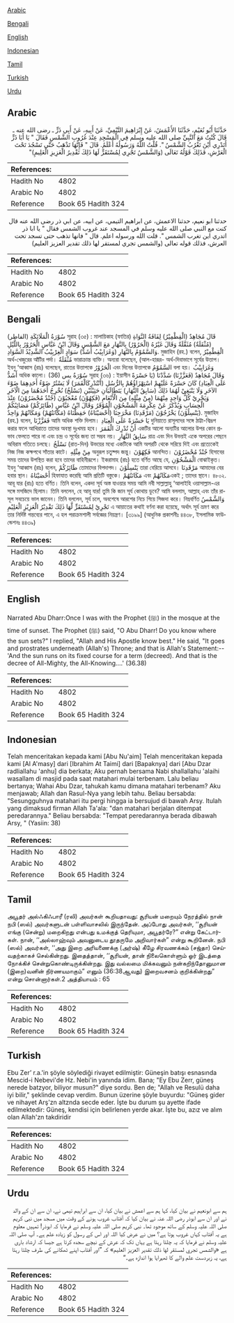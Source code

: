 [Arabic](#arabic)

[Bengali](#bengali)

[English](#english)

[Indonesian](#indonesian)

[Tamil](#tamil)

[Turkish](#turkish)

[Urdu](#urdu)

## Arabic


<div dir="rtl" lang="ar" style={{fontSize:'larger',backgroundColor:'#f8f9fa',padding:20}}>
حَدَّثَنَا أَبُو نُعَيْمٍ، حَدَّثَنَا الأَعْمَشُ، عَنْ إِبْرَاهِيمَ التَّيْمِيِّ، عَنْ أَبِيهِ، عَنْ أَبِي ذَرٍّ ـ رضى الله عنه ـ قَالَ كُنْتُ مَعَ النَّبِيِّ صلى الله عليه وسلم فِي الْمَسْجِدِ عِنْدَ غُرُوبِ الشَّمْسِ فَقَالَ ‏"‏ يَا أَبَا ذَرٍّ أَتَدْرِي أَيْنَ تَغْرُبُ الشَّمْسُ ‏"‏‏.‏ قُلْتُ اللَّهُ وَرَسُولُهُ أَعْلَمُ‏.‏ قَالَ ‏"‏ فَإِنَّهَا تَذْهَبُ حَتَّى تَسْجُدَ تَحْتَ الْعَرْشِ، فَذَلِكَ قَوْلُهُ تَعَالَى ‏(‏وَالشَّمْسُ تَجْرِي لِمُسْتَقَرٍّ لَهَا ذَلِكَ تَقْدِيرُ الْعَزِيزِ الْعَلِيمِ‏)‏‏"‏
</div>
<div style={{backgroundColor:'#f8f9fa',padding:20, marginBottom: 10}}><table> <thead> <tr> <th>References:</th> <th></th> </tr> </thead> <tbody><tr><td>Hadith No</td><td>4802</td></tr><tr><td>Arabic No</td><td>4802</td></tr><tr><td>Reference</td><td>Book 65 Hadith 324</td></tr></tbody></table></div>


<div dir="rtl" lang="ar" style={{fontSize:'larger',backgroundColor:'#f8f9fa',padding:20}}>
حدثنا ابو نعيم، حدثنا الاعمش، عن ابراهيم التيمي، عن ابيه، عن ابي ذر رضى الله عنه قال كنت مع النبي صلى الله عليه وسلم في المسجد عند غروب الشمس فقال " يا ابا ذر اتدري اين تغرب الشمس ". قلت الله ورسوله اعلم. قال " فانها تذهب حتى تسجد تحت العرش، فذلك قوله تعالى (والشمس تجري لمستقر لها ذلك تقدير العزيز العليم)
</div>
<div style={{backgroundColor:'#f8f9fa',padding:20, marginBottom: 10}}><table> <thead> <tr> <th>References:</th> <th></th> </tr> </thead> <tbody><tr><td>Hadith No</td><td>4802</td></tr><tr><td>Arabic No</td><td>4802</td></tr><tr><td>Reference</td><td>Book 65 Hadith 324</td></tr></tbody></table></div>

## Bengali


<div dir="ltr" lang="bn" style={{fontSize:'larger',backgroundColor:'#f8f9fa',padding:20}}>
سُوْرَةُ الْمَلَائِكَةِ (الفاطر) সূরাহ (৩৫) : মালায়িকাহ (ফাতির) قَالَ مُجَاهِدٌ (الْقِطْمِيْرُ) لِفَافَةُ النَّوَاةِ (مُثْقَلَةٌ) مُثَقَّلَةٌ وَقَالَ غَيْرُهُ (الْحَرُوْرُ) بِالنَّهَارِ مَعَ الشَّمْسِ وَقَالَ ابْنُ عَبَّاسٍ الْحَرُوْرُ بِاللَّيْلِ وَالسَّمُوْمُ بِالنَّهَارِ (وَغَرَابِيْبُ أَشَدُّ) سَوَادٍ الْغِرْبِيْبُ الشَّدِيْدُ السَّوَادِ. মুজাহিদ (রহ.) বলেন, الْقِطْمِيْرُ অর্থ-খেজুরের আঁটির পর্দা। مُثْقَلَةٌ ভারাক্রান্ত ব্যক্তি। অন্যরা বলেছেন, (আল-হারূর- অর্থ-দিবাভাগে সূর্যের উত্তাপ। ইবনু ‘আব্বাস (রাঃ) বলেছেন, রাতের উত্তাপকে الْحَرُوْرُ এবং দিনের উত্তাপকে السَّمُوْمُ বলা হয়। وَغَرَابِيْبُ أَشَدُّ অধিক কালো। (36) سُوْرَةُ يس সূরাহ (৩৬) : ইয়াসীন وَقَالَ مُجَاهِدٌ (فَعَزَّزْنَا) شَدَّدْنَا (يَا حَسْرَةً عَلَى الْعِبَادِ) كَانَ حَسْرَةً عَلَيْهِمْ اسْتِهْزَاؤُهُمْ بِالرُّسُلِ (أَنْتُدْرِكَالْقَمَرَ) لَا يَسْتُرُ ضَوْءُ أَحَدِهِمَا ضَوْءَ الآخَرِ وَلَا يَنْبَغِيْ لَهُمَا ذَلِكَ (سَابِقُ النَّهَارِ) يَتَطَالَبَانِ حَثِيْثَيْنِ (نَسْلَخُ) نُخْرِجُ أَحَدَهُمَا مِنَ الْآخَرِ وَيَجْرِيْ كُلُّ وَاحِدٍ مِنْهُمَا (مِنْ مِثْلِهِ) مِنَ الْأَنْعَامِ (فَكِهُوْنَ) مُعْجَبُوْنَ (جُنْدٌ مُحْضَرُوْنَ) عِنْدَ الْحِسَابِ وَيُذْكَرُ عَنْ عِكْرِمَةَ الْمَشْحُوْنِ الْمُوْقَرُ وَقَالَ ابْنُ عَبَّاسٍ (طَائِرُكُمْ) مَصَائِبُكُمْ (يَنْسِلُوْنَ) يَخْرُجُوْنَ (مَرْقَدِنَا) مَخْرَجِنَا (أَحْصَيْنَاهُ) حَفِظْنَاهُ (مَكَانَتُهُمْ) وَمَكَانُهُمْ وَاحِدٌ. মুজাহিদ (রহ.) বলেন, فَعَزَّزْنَا আমি অধিক শক্তি দিলাম। يَا حَسْرَةً عَلَى الْعِبَادِ দুনিয়াতে রাসূলদের সঙ্গে ঠাট্টা-বিদ্রূপ করার ফলে আখিরাতে তাদের অবস্থা দুঃখময় হবে। أَنْ تُدْرِكَ الْقَمَرَ একটির আলো অন্যটির আলোর উপর কোন প্রভাব ফেলতে পারে না এবং চন্দ্র ও সূর্যের জন্য তা সম্ভব নয়। سَابِقُ النَّهَارِ রাত্র এবং দিন উভয়ই একে অপরের পেছনে অবিরাম গতিতে চলছে। نَسْلَخُ (রাত-দিন) উভয়ের মধ্যে একটিকে আমি অপরটি থেকে সরিয়ে দিই এবং প্রত্যেকেই নিজ নিজ কক্ষপথে সাঁতার কাটে। مِنْ مِثْلِهِ অনুরূপ চতুষ্পদ জন্তু। فَكِهُوْنَ আনন্দিত। جُنْدٌ مُحْضَرُوْنَ হিসাবের সময় তাদের উপস্থিত করা হবে তাদের বাহিনীরূপে। ইকরামাহ (রাঃ) হতে বর্ণিত আছে যে, الْمَشْحُوْنِ বোঝাইকৃত। ইবনু ‘আব্বাস (রাঃ) বলেন, طَائِرُكُمْ তোমাদের বিপদাপদ। يَنْسِلُوْنَ তারা বেরিয়ে আসবে। مَرْقَدِنَا আমাদের বের হবার স্থান। أَحْصَيْنَاهُ হিফাযাত করেছি আমি প্রতিটি বস্তুকে। مَكَانَتُهُمْ এবং مَكَانُهُمْএকই ; তাদের স্থানে। ৪৮০২. আবূ যার (রাঃ) হতে বর্ণিত। তিনি বলেন, একদা সূর্য অস্ত যাওয়ার সময় আমি নবী সাল্লাল্লাহু ‘আলাইহি ওয়াসাল্লাম-এর সঙ্গে মসজিদে ছিলাম। তিনি বললেন, হে আবূ যার! তুমি কি জান সূর্য কোথায় ডুবে? আমি বললাম, আল্লাহ্ এবং তাঁর রাসূল সবচেয়ে ভাল জানেন। তিনি বললেন, সূর্য চলে, অবশেষে আরশের নিচে গিয়ে সিজদা করে। নিম্নবর্ণিত وَالشَّمْسُ تَجْرِيْ لِمُسْتَقَرٍّ لَّهَا ذٰلِكَ تَقْدِيْرُ الْعَزِيْزِ الْعَلِيْمِ এ আয়াতের কথাই বর্ণনা করা হয়েছে, অর্থাৎ সূর্য ভ্রমণ করে তার নির্দিষ্ট গন্তব্যের পানে, এ হল পরাক্রমশালী সর্বজ্ঞের নিয়ন্ত্রণ। [৩১৯৯] (আধুনিক প্রকাশনীঃ ৪৪৩৮, ইসলামিক ফাউন্ডেশনঃ ৪৪৩৯)
</div>
<div style={{backgroundColor:'#f8f9fa',padding:20, marginBottom: 10}}><table> <thead> <tr> <th>References:</th> <th></th> </tr> </thead> <tbody><tr><td>Hadith No</td><td>4802</td></tr><tr><td>Arabic No</td><td>4802</td></tr><tr><td>Reference</td><td>Book 65 Hadith 324</td></tr></tbody></table></div>

## English


<div dir="ltr" lang="en" style={{fontSize:'larger',backgroundColor:'#f8f9fa',padding:20}}>
Narrated Abu Dharr:Once I was with the Prophet (ﷺ) in the mosque at the time of sunset. The Prophet (ﷺ) said, "O Abu Dharr! Do you know where the sun sets?" I replied, "Allah and His Apostle know best." He said, "It goes and prostrates underneath (Allah's) Throne; and that is Allah's Statement:-- 'And the sun runs on its fixed course for a term (decreed). And that is the decree of All-Mighty, the All-Knowing....' (36.38)
</div>
<div style={{backgroundColor:'#f8f9fa',padding:20, marginBottom: 10}}><table> <thead> <tr> <th>References:</th> <th></th> </tr> </thead> <tbody><tr><td>Hadith No</td><td>4802</td></tr><tr><td>Arabic No</td><td>4802</td></tr><tr><td>Reference</td><td>Book 65 Hadith 324</td></tr></tbody></table></div>

## Indonesian


<div dir="ltr" lang="id" style={{fontSize:'larger',backgroundColor:'#f8f9fa',padding:20}}>
Telah menceritakan kepada kami [Abu Nu'aim] Telah menceritakan kepada kami [Al A'masy] dari [Ibrahim At Taimi] dari [Bapaknya] dari [Abu Dzar radliallahu 'anhu] dia berkata; Aku pernah bersama Nabi shallallahu 'alaihi wasallam di masjid pada saat matahari mulai terbenam. Lalu beliau bertanya; Wahai Abu Dzar, tahukah kamu dimana matahari terbenam? Aku menjawab; Allah dan Rasul-Nya yang lebih tahu. Beliau bersabda: "Sesungguhnya matahari itu pergi hingga ia bersujud di bawah Arsy. Itulah yang dimaksud firman Allah Ta'ala: "dan matahari berjalan ditempat peredarannya." Beliau bersabda: "Tempat peredarannya berada dibawah Arsy, " (Yasiin: 38)
</div>
<div style={{backgroundColor:'#f8f9fa',padding:20, marginBottom: 10}}><table> <thead> <tr> <th>References:</th> <th></th> </tr> </thead> <tbody><tr><td>Hadith No</td><td>4802</td></tr><tr><td>Arabic No</td><td>4802</td></tr><tr><td>Reference</td><td>Book 65 Hadith 324</td></tr></tbody></table></div>

## Tamil


<div dir="ltr" lang="ta" style={{fontSize:'larger',backgroundColor:'#f8f9fa',padding:20}}>
அபூதர் அல்ஃகிஃபாரீ (ரலி) அவர்கள் கூறியதாவது: சூரியன் மறையும் நேரத்தில் நான் நபி (ஸல்) அவர்களுடன் பள்ளிவாசலில் இருந்தேன். அப்போது அவர்கள், ‘‘சூரியன் எங்கு (சென்று) மறைகிறது என்பது உமக்குத் தெரியுமா, அபூதர்ரே?” என்று கேட்டார்கள். நான், ‘‘அல்லாஹ்வும் அவனுடைய தூதருமே அறிவார்கள்” என்று கூறினேன். நபி (ஸல்) அவர்கள், ‘‘அது இறை அரியணைக்கு (அர்ஷ்) கீழே சிரவணக்கம் (சஜ்தா) செய்வதற்காகச் செல்கின்றது. இதைத்தான், ‘‘சூரியன், தான் நிலைகொள்ளும் ஓர் இடத்தை நோக்கிச் சென்றுகொண்டிருக்கின்றது. இது வல்லமை மிக்கவனும் நன்கறிந்தோனுமான (இறை)வனின் நிர்ணயமாகும்” எனும் (36:38ஆவது) இறைவசனம் குறிக்கின்றது” என்று சொன்னார்கள்.2 அத்தியாயம் : 65
</div>
<div style={{backgroundColor:'#f8f9fa',padding:20, marginBottom: 10}}><table> <thead> <tr> <th>References:</th> <th></th> </tr> </thead> <tbody><tr><td>Hadith No</td><td>4802</td></tr><tr><td>Arabic No</td><td>4802</td></tr><tr><td>Reference</td><td>Book 65 Hadith 324</td></tr></tbody></table></div>

## Turkish


<div dir="ltr" lang="tr" style={{fontSize:'larger',backgroundColor:'#f8f9fa',padding:20}}>
Ebu Zer’ r.a.'in şöyle söylediği rivayet edilmiştir: Güneşin batışı esnasında Mescid-i Nebevi'de Hz. Nebi'in yanında idim. Bana; "Ey Ebu Zerr, güneş nerede batzyor, biliyor musun?" diye sordu. Ben de; "Allah ve Resulü daha iyi bilir," şeklinde cevap verdim. Bunun üzerine şöyle buyurdu: "Güneş gider ve nihayet Arş'zn altznda secde eder. İşte bu durum şu ayette ifade edilmektedir: Güneş, kendisi için belirlenen yerde akar. İşte bu, azız ve alım olan Allah'zn takdiridir
</div>
<div style={{backgroundColor:'#f8f9fa',padding:20, marginBottom: 10}}><table> <thead> <tr> <th>References:</th> <th></th> </tr> </thead> <tbody><tr><td>Hadith No</td><td>4802</td></tr><tr><td>Arabic No</td><td>4802</td></tr><tr><td>Reference</td><td>Book 65 Hadith 324</td></tr></tbody></table></div>

## Urdu


<div dir="rtl" lang="ur" style={{fontSize:'larger',backgroundColor:'#f8f9fa',padding:20}}>
ہم سے ابونعیم نے بیان کیا، کہا ہم سے اعمش نے بیان کیا، ان سے ابراہیم تیمی نے، ان سے ان کے والد نے اور ان سے ابوذر رضی اللہ عنہ نے بیان کیا کہ آفتاب غروب ہونے کے وقت میں مسجد میں نبی کریم صلی اللہ علیہ وسلم کے ساتھ موجود تھا۔ نبی کریم صلی اللہ علیہ وسلم نے فرمایا کہ ابوذر! تمہیں معلوم ہے یہ آفتاب کہاں غروب ہوتا ہے؟ میں نے عرض کیا اللہ اور اس کے رسول کو زیادہ علم ہے۔ آپ صلی اللہ علیہ وسلم نے فرمایا کہ یہ چلتا رہتا ہے یہاں تک کہ عرش کے نیچے سجدہ کرتا ہے جیسا کہ ارشاد باری ہے «والشمس تجري لمستقر لها ذلك تقدير العزيز العليم‏» کہ ”اور آفتاب اپنے ٹھکانے کی طرف چلتا رہتا ہے، یہ زبردست علم والے کا ٹھہرایا ہوا اندازہ ہے۔“
</div>
<div style={{backgroundColor:'#f8f9fa',padding:20, marginBottom: 10}}><table> <thead> <tr> <th>References:</th> <th></th> </tr> </thead> <tbody><tr><td>Hadith No</td><td>4802</td></tr><tr><td>Arabic No</td><td>4802</td></tr><tr><td>Reference</td><td>Book 65 Hadith 324</td></tr></tbody></table></div>
